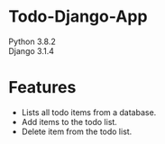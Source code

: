 # Todo-Django-App

Python 3.8.2<br>
Django 3.1.4<br>

# Features

- Lists all todo items from a database.
- Add items to the todo list.
- Delete item from the todo list.
